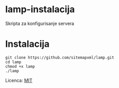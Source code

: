 # lamp-instalacija
Skripta za konfigurisanje servera

# Instalacija

```
git clone https://github.com/sitemapxml/lamp.git
cd lamp
chmod +x lamp
./lamp
```

Licenca: [MIT](../blob/master/LICENSE)
